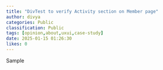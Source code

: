 ```yaml
---
title: "DivTest to verify Activity section on Member page"
author: divya
categories: Public
classification: Public
tags: [opinion,about,uxui,case-study]
date: 2025-01-15 01:26:30 
likes: 0
---
```


Sample